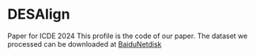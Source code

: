 # DESAlign
Paper for ICDE 2024
This profile is the code of our paper.
The dataset we processed can be downloaded at [BaiduNetdisk](https://www.pnas.org/content/105/35/12763)

